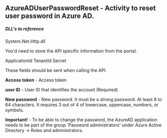 
## AzureADUserPasswordReset - Activity to reset user password in Azure AD.

##### DLL's to reference
System.Net.Http.dll </br>

You'd need to store the API specific information from the portal.

ApplicationId
TenantId
Secret

These fields should be sent when calling the API.

**Access token**      - Access token

**user ID**	    - User ID that identifies the account (Required) 	                    

**New password**		- New password. It must be a strong password.  At least 8 to 64 characters. It requires 3 out of 4 of lowercase, uppercase, numbers, or symbols.

**Important!** - To be able to change the password, the AzureAD application needs to be part of the group 'Password administrators' under Azure Active Directory -> Roles and administrators.
